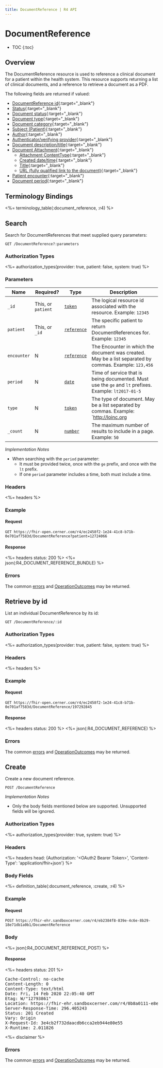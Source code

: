 ```yaml
---
title: DocumentReference | R4 API
---
```


# DocumentReference

* TOC
{:toc}

## Overview

The DocumentReference resource is used to reference a clinical document for a patient within the health system. This resource supports returning a list of clinical documents, and a reference to retrieve a document as a PDF.

The following fields are returned if valued:

* [DocumentReference id](https://hl7.org/fhir/r4/resource-definitions.html#Resource.id){:target="_blank"}
* [Status]( https://hl7.org/fhir/r4/documentreference-definitions.html#DocumentReference.status){:target="_blank"}
* [Document status](https://hl7.org/fhir/r4/documentreference-definitions.html#DocumentReference.docStatus){:target="_blank"}
* [Document type](https://hl7.org/fhir/r4/documentreference-definitions.html#DocumentReference.type){:target="_blank"}
* [Document category](https://hl7.org/fhir/r4/documentreference-definitions.html#DocumentReference.category){:target="_blank"}
* [Subject (Patient)](https://hl7.org/fhir/r4/documentreference-definitions.html#DocumentReference.subject){:target="_blank"}
* [Author](https://hl7.org/fhir/r4/documentreference-definitions.html#DocumentReference.author){:target="_blank"}
* [Authenticator/verifying provider](https://hl7.org/fhir/r4/documentreference-definitions.html#DocumentReference.authenticator){:target="_blank"}
* [Document description/title]( https://hl7.org/fhir/r4/documentreference-definitions.html#DocumentReference.description){:target="_blank"}
* [Document Attachment](https://hl7.org/fhir/r4/documentreference-definitions.html#DocumentReference.content.attachment){:target="_blank"}
    * [Attachment ContentType](https://hl7.org/fhir/r4/datatypes-definitions.html#Attachment.contentType){:target="_blank"}
    * [Created date/time](https://hl7.org/fhir/r4/datatypes-definitions.html#Attachment.creation){:target="_blank"}
    * [Title](https://hl7.org/fhir/r4/datatypes-definitions.html#Attachment.title){:target="_blank"}
    * [URL (fully qualified link to the document)](https://hl7.org/fhir/r4/datatypes-definitions.html#Attachment.url){:target="_blank"}
* [Patient encounter]( https://hl7.org/fhir/r4/documentreference-definitions.html#DocumentReference.context.encounter){:target="_blank"}
* [Document period]( https://hl7.org/fhir/r4/documentreference-definitions.html#DocumentReference.context.period){:target="_blank"}

## Terminology Bindings

<%= terminology_table(:document_reference, :r4) %>

## Search

Search for DocumentReferences that meet supplied query parameters:

    GET /DocumentReference?:parameters

### Authorization Types

<%= authorization_types(provider: true, patient: false, system: true) %>

### Parameters

 Name                     | Required?          | Type          | Description
--------------------------|--------------------|---------------|----------------------------------------------------------------------------------------------------
 `_id`                    | This, or `patient` | [`token`]     | The logical resource id associated with the resource. Example: `12345`
 `patient`                | This, or `_id`     | [`reference`] | The specific patient to return DocumentReferences for. Example: `12345`
 `encounter`              | N                  | [`reference`] | The Encounter in which the document was created. May be a list separated by commas. Example: `123,456`
 `period`                 | N                  | [`date`]      | Time of service that is being documented. Must use the `ge` and `lt` prefixes. Example: `lt2017-01-5`
 `type`                   | N                  | [`token`]     | The type of document. May be a list separated by commas. Example: `http://loinc.org|11488-4`
 `_count`                 | N                  | [`number`]    | The maximum number of results to include in a page. Example: `50`

_Implementation Notes_

* When searching with the `period` parameter:
    * It must be provided twice, once with the `ge` prefix, and once with the `lt` prefix.
    * If one `period` parameter includes a time, both must include a time.

### Headers

<%= headers %>

### Example

#### Request

    GET https://fhir-open.cerner.com/r4/ec2458f2-1e24-41c8-b71b-0e701af7583d/DocumentReference?patient=12724066

#### Response

<%= headers status: 200 %>
<%= json(:R4_DOCUMENT_REFERENCE_BUNDLE) %>

### Errors

The common [errors] and [OperationOutcomes] may be returned.

## Retrieve by id

List an individual DocumentReference by its id:

    GET /DocumentReference/:id

### Authorization Types

<%= authorization_types(provider: true, patient: false, system: true) %>

### Headers

<%= headers %>

### Example

#### Request

    GET https://fhir-open.cerner.com/r4/ec2458f2-1e24-41c8-b71b-0e701af7583d/DocumentReference/197292845

#### Response

<%= headers status: 200 %>
<%= json(:R4_DOCUMENT_REFERENCE) %>

### Errors

The common [errors] and [OperationOutcomes] may be returned.

## Create

Create a new document reference.

    POST /DocumentReference

_Implementation Notes_

* Only the body fields mentioned below are supported. Unsupported fields will be ignored.

### Authorization Types

<%= authorization_types(provider: true, system: true) %>

### Headers

<%= headers head: {Authorization: '&lt;OAuth2 Bearer Token>', 'Content-Type': 'application/fhir+json'} %>

### Body Fields

<%= definition_table(:document_reference, :create, :r4) %>

### Example

#### Request

    POST https://fhir-ehr.sandboxcerner.com/r4/eb2384f8-839e-4c6e-8b29-18e71db1a0b1/DocumentReference

### Body

<%= json(:R4_DOCUMENT_REFERENCE_POST) %>

#### Response

<%= headers status: 201 %>
<pre class="terminal">
Cache-Control: no-cache
Content-Length: 0
Content-Type: text/html
Date: Fri, 14 Feb 2020 22:05:40 GMT
Etag: W/"12793861"
Location: https://fhir-ehr.sandboxcerner.com/r4/0b8a0111-e8e6-4c26-a91c-5069cbc6b1ca/DocumentReference/16885181
Server-Response-Time: 296.405243
Status: 201 Created
Vary: Origin
X-Request-Id: 3e4cb2f732daacdb6cca2eb944e80e55
X-Runtime: 2.011826
</pre>

<%= disclaimer %>

### Errors

The common [errors] and [OperationOutcomes] may be returned.

[`token`]: https://hl7.org/fhir/R4/search.html#token
[`reference`]: https://hl7.org/fhir/R4/search.html#reference
[`date`]: https://hl7.org/fhir/R4/search.html#date
[`number`]: https://hl7.org/fhir/R4/search.html#number
[errors]: ../../#client-errors
[OperationOutcomes]: ../../#operation-outcomes